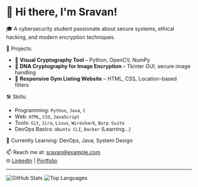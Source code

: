 # 👋 Hi there, I'm Sravan!

🎓 A cybersecurity student passionate about secure systems, ethical hacking, and modern encryption techniques.

🚀 Projects:
- 🔐 **Visual Cryptography Tool** – Python, OpenCV, NumPy
- 🧬 **DNA Cryptography for Image Encryption** – Tkinter GUI, secure image handling
- 💪 **Responsive Gym Listing Website** – HTML, CSS, Location-based filters

🛠️ Skills:
- Programming: `Python`, `Java`, `C`
- Web: `HTML`, `CSS`, `JavaScript`
- Tools: `Git`, `Jira`, `Linux`, `Wireshark`, `Burp Suite`
- DevOps Basics: `Ubuntu CLI`, `Docker` (Learning...)

🌱 Currently Learning: DevOps, Java, System Design

📫 Reach me at: sravan@example.com  
🌐 [LinkedIn](https://linkedin.com/in/yourprofile) | [Portfolio](https://yourportfolio.com)

---

![GitHub Stats](https://github-readme-stats.vercel.app/api?username=SravanDev&show_icons=true&theme=radical)
![Top Languages](https://github-readme-stats.vercel.app/api/top-langs/?username=SravanDev&layout=compact)

